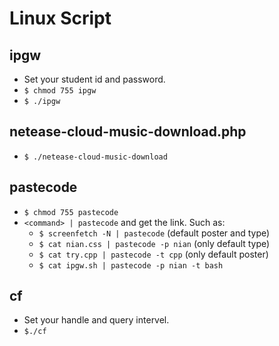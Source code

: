 # Linux Script

## ipgw
* Set your student id and password.
* `$ chmod 755 ipgw`
* `$ ./ipgw`

## netease-cloud-music-download.php
* `$ ./netease-cloud-music-download`

## pastecode
* `$ chmod 755 pastecode`
* `<command> | pastecode` and get the link. Such as:
  * `$ screenfetch -N | pastecode` (default poster and type)
  * `$ cat nian.css | pastecode -p nian` (only default type)
  * `$ cat try.cpp | pastecode -t cpp` (only default poster)
  * `$ cat ipgw.sh | pastecode -p nian -t bash`

## cf
* Set your handle and query intervel.
* `$./cf`
